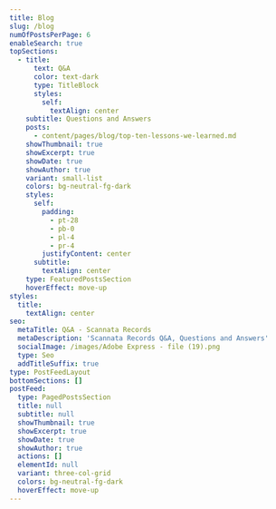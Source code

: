 ```yaml
---
title: Blog
slug: /blog
numOfPostsPerPage: 6
enableSearch: true
topSections:
  - title:
      text: Q&A
      color: text-dark
      type: TitleBlock
      styles:
        self:
          textAlign: center
    subtitle: Questions and Answers
    posts:
      - content/pages/blog/top-ten-lessons-we-learned.md
    showThumbnail: true
    showExcerpt: true
    showDate: true
    showAuthor: true
    variant: small-list
    colors: bg-neutral-fg-dark
    styles:
      self:
        padding:
          - pt-28
          - pb-0
          - pl-4
          - pr-4
        justifyContent: center
      subtitle:
        textAlign: center
    type: FeaturedPostsSection
    hoverEffect: move-up
styles:
  title:
    textAlign: center
seo:
  metaTitle: Q&A - Scannata Records
  metaDescription: 'Scannata Records Q&A, Questions and Answers'
  socialImage: /images/Adobe Express - file (19).png
  type: Seo
  addTitleSuffix: true
type: PostFeedLayout
bottomSections: []
postFeed:
  type: PagedPostsSection
  title: null
  subtitle: null
  showThumbnail: true
  showExcerpt: true
  showDate: true
  showAuthor: true
  actions: []
  elementId: null
  variant: three-col-grid
  colors: bg-neutral-fg-dark
  hoverEffect: move-up
---
```

